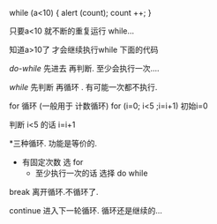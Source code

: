 
while (a\<10)
{ alert (count);
  count ++;
}


只要a\<10  就不断的重复运行 while…

知道a\>10了 才会继续执行while 下面的代码



*do-while*
先进去 再判断. 至少会执行一次....

*while* 
先判断 再循环 . 有可能一次都不执行.



for 循环  (一般用于 计数循环)
for (i=0; i\<5 ;i=i+1)
初始i=0

判断 i\<5 的话  i=i+1


*三种循环. 功能是等价的.

- 有固定次数 选 for
	- 至少执行一次的话 选择 do while



break  离开循环.不循环了.

continue  进入下一轮循环. 循环还是继续的...








